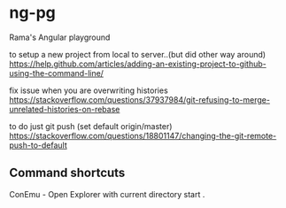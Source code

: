 # ng-pg
Rama's Angular playground





to setup a new project from local to server..(but did other way around)
https://help.github.com/articles/adding-an-existing-project-to-github-using-the-command-line/

fix issue when you are overwriting histories
https://stackoverflow.com/questions/37937984/git-refusing-to-merge-unrelated-histories-on-rebase

to do just git push (set default origin/master)
https://stackoverflow.com/questions/18801147/changing-the-git-remote-push-to-default


Command shortcuts
--------------------------
ConEmu - Open Explorer with current directory
    start .

    